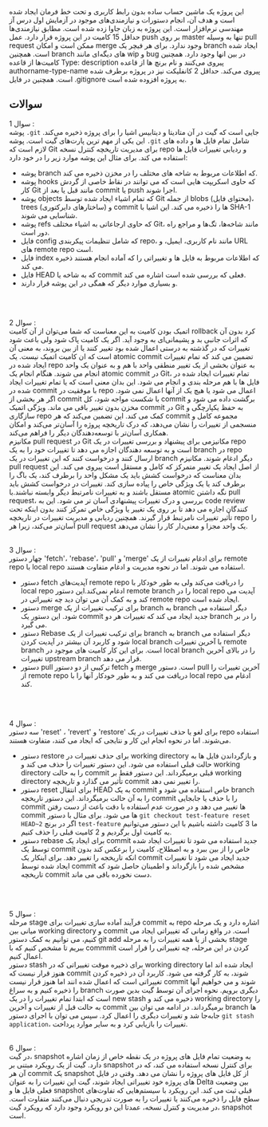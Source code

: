 

این پروژه یک ماشین حساب ساده بدون رابط کاربری و تحت خط فرمان ایجاد شده است و هدف آن، انجام دستورات و نیازمندی‌های موجود در آزمایش اول درس آز مهندسی نرم‌افزار است. این پروژه به زبان جاوا زده شده است.
مطابق نیازمندی‌ها حداقل 15 کامیت در این پروژه قرار دارد. عمل push بر روی master تنها به وسیله pull request ممکن است و امکان merge وجود ندارد. برای هر فیچر یک branch ایجاد شده است. همچنین branch های دیگه‌ای مانند wip و bug در بین انها وجود دارد. همچنین کامیت‌ها از قاعده Type: description پیروی می‌کنند و نام برنچ ها از قاعده authorname-type-name پیروی می‌کند. حداقل 2 کانفلیکت نیز در پروژه برطرف شده است. همچنین در فایل .gitignore به پروژه افزوده شده است.

## سوالات
سوال 1 : 
<br>
پوشه `.git` جایی است که گیت در آن متادیتا و دیتابیس اشیا را برای پروژه ذخیره می‌کند. این یکی از مهم ترین پارت‌های گیت است. پوشه `.git` شامل تمام فایل ها و داده های لازم است که Git برای مدیریت تاریخچه کنترل نسخه repo و ردیابی تغییرات فایل ها استفاده می کند. برای مثال این پوشه موارد زیر را در خود دارد:
- پوشه branch که اطلاعات مربوط به شاخه های مختلف را در مخزن ذخیره می کند.
- پوشه hooks که حاوی اسکریپت هایی است که می توانند در نقاط خاصی از گردش کار Git مانند قبل یا بعد از commit یا push اجرا شوند.
- پوشه objects که تمام اشیاء ایجاد شده توسط Git از جمله blobs (محتوای فایل)، trees (ساختارهای دایرکتوری) و commit ها را ذخیره می کند. این اشیا با SHA-1 شناسایی می شوند.
- پوشه refs که حاوی ارجاعاتی به اشیاء مختلف Git، مانند شاخه‌ها، تگ‌ها و مراجع راه دور است.
- فایل config که شامل تنظیمات پیکربندی repo، مانند نام کاربری، ایمیل، و URL های remote repo است.
- فایل index که اطلاعات مربوط به فایل ها و تغییراتی را که آماده انجام هستند ذخیره می کند.
- فایل HEAD که به شاخه یا commit فعلی که بررسی شده است اشاره می کند.
- و بسیاری موارد دیگر که همگی در این پوشه قرار دارند.
<br>
<br>

سوال 2 :
<br>
اتمیک بودن کامیت به این معناست که شما می‌توان از آن کامیت rollback کرد بدون آن که اثرات جانبی بد و پشیمانی‌ای به وجود آید. اگر یک کامیت پاک شود ولی باعث شود تغییرات که در گذشته به درستی اعمال شده بود تغییر کنند یا از بین بروند، به معنی آن است که ان کامیت اتمیک نیست. یک atomic commit تضمین می کند که تمام تغییرات ایجاد شده در repo به عنوان بخشی از یک تغییر منطقی واحد با هم و به عنوان یک واحد انجام می شوند. هنگام انجام یک atomic commit در Git، تمام تغییرات ایجاد شده در فایل ها با هم مرحله بندی و انجام می شود. این بدان معنی است که یا تمام تغییرات ایجاد شده در commit با موفقیت در repo اعمال می شود یا هیچ یک از آنها اعمال نمی شود. اگر هر بخشی از commit با شکست مواجه شود، کل commit برگشت داده می شود و مخزن بدون تغییر باقی می ماند. ویژگی اتمیک commit در Git به حفظ یکپارچگی و سازگاری repo کمک می کند. این تضمین می‌کند که هر commit مجموعه کامل و منسجمی از تغییرات را نشان می‌دهد، که درک تاریخچه پروژه را آسان‌تر می‌کند و امکان همکاری آسان‌تر با توسعه‌دهندگان دیگر را فراهم می‌کند.
<br>
مکانیزم pull request در Git مکانیزمی برای پیشنهاد و بررسی تغییرات در یک repo است و به توسعه دهندگان اجازه می دهد تا تغییرات خود را به یک branch در repo ارسال کنند و درخواست کنند که این تغییرات در یک branch دیگر ادغام شوند. مکانیزم pull request از اصل ایجاد یک تغییر متمرکز که کامل و مستقل است پیروی می کند. این بدان معناست که درخواست کشش باید یک مشکل واحد را برطرف کند، یک باگ را برطرف کند یا یک ویژگی خاص را پیاده سازی کند. تغییرات در درخواست کشش باید مستقل باشند و به تغییرات نامرتبط دیگر وابسته نباشند.با atomic نگه داشتن pull request، بررسی و درک تغییرات پیشنهادی آسان تر می شود. این به code review کنندگان اجازه می دهد تا بر روی یک تغییر یا ویژگی خاص تمرکز کنند بدون اینکه تحت تأثیر تغییرات نامرتبط قرار گیرند. همچنین ردیابی و مدیریت تغییرات در تاریخچه repo را آسان‌تر می‌کند، زیرا هر pull request یک واحد مجزا و معنی‌دار کار را نشان می‌دهد.
<br>
<br>

سوال 3 :
<br>
چهار دستور 'fetch'، 'rebase'، 'pull' و 'merge' برای ادغام تغییرات از یک remote repo با local repo استفاده می شوند. اما در نحوه مدیریت و ادغام متفاوت هستند.
- دستور fetch آپدیت‌های remote repo را دریافت می‌کند ولی به طور خودکار با local repo ادغام نمی‌کند.این دستور remote branch را در local repo آپدیت می کند و به کمک آن می توان دید چه تغییراتی در remote repo ایجاد شده است.
- دستور merge برای ترکیب تغییرات از یک branch به branch دیگر استفاده می شود. این دستور یک commit جدید ایجاد می کند که تغییرات هر دو branch را در بر می گیرد.
- دستور Rebase برای ترکیب تغییرات از یک branch به branch دیگر استفاده می شود و کاربرد آن بیشتر در آپدیت کردن local branch با آخرین تغییرات remote branch است. برای این کار کامیت های موجود در local branch را در بالای آخرین تغییرات upstream branch قرار می دهد.
- دستور pull ترکیبی از دو دستور fetch و merge است. دستور pull آخرین تغییرات را از remote repo دریافت می کند و به طور خودکار آنها را با local repo ادغام می کند. 
<br>
<br>

سوال 4 : 
<br>
سه دستور  'reset' ، 'revert' و 'restore' برای لغو یا حذف تغییرات در یک repo استفاده می‌شوند. اما در نحوه انجام این کار و نتایجی که ایجاد می کنند، متفاوت هستند.
- دستور restore برای حذف تغییرات در working directory و بازگرداندن فایل ها به حالت قبلی استفاده می شود. این دستور تغییرات را حذف می کند و working directory را به حالت commit قبلی برمیگرداند. این دستور فقط بر working directory تأثیر می گذارد و تاریخچه commit را تغییر نمی دهد.
- دستور reset برای انتقال HEAD به یک commit خاص استفاده می شود و branch را به آن حالت برمیگرداند. این دستور تاریخچه commit را با حذف یا جابجایی commit ها تغییر می دهد و در صورت عدم استفاده با دقت باعث از دست رفتن commit ها می شود. برای مثال با دستور `git checkout test-feature reset HEAD~2` اگر در برنچ `test-feature` ما 3 کامیت داشته باشیم با این دستور می‌توانیم به کامیت اول برگردیم و 2 کامیت قبلی را حذف کنیم.
- دستور rebase برای ایجاد یک commit جدید استفاده می شود تا تغییرات ایجاد شده توسط یک commit خاص را از بین ببرد و به اصطلاح، کامیت را برعکس کند بدون انکه تاریخجه را تغییر دهد. برای اینکار یک commit جدید ایجاد می شود تا تغییرات ایجاد شده توسط commit مشخص شده را بازگرداند و اطمینان حاصل شود که تاریخچه commit دست نخورده باقی می ماند.
<br>
<br>

سوال 5 : 
<br>
مرحله stage فرآیند آماده سازی تغییرات برای commit به repo اشاره دارد و یک مرحله میانی بین working directory و commit است. در واقع زمانی که تغییراتی ایجاد می کنیم، می توانیم به کمک دستور git add بخشی از یا همه تغییرات را به مرحله stage ببریم تا مشخص کنیم که با commmit کردن در این مرحله، چه تغییراتی را قرار است اعمال کنیم.
<br>
دستور stash برای ذخیره موقت تغییراتی که در working directory ایجاد شده اند اما هنوز قرار نیست که commit شوند، به کار گرفته می شود. کاربرد آن در ذخیره کردن تغییراتی است که اعمال شده انند اما هنوز قرار نیست commit شوند و می خواهیم آنها را ذخیره کنیم و به سراغ branch دیگری برویم. نحوه اجرای آن توسط گیت بدین صورت است که ابتدا تمام تغییرات را در یک new stash ذخیره می کند و working directory را به حالت قبل از تغییرات و آخرین commit برمیگرداند. در ادامه می توان بین branch ها جابه‌جا شد و تغییرات دیگری را اعمال کرد. سپس می توان با اجرای دستور `git stash application`، تغییرات را بازیابی کرد و به سایر موارد پرداخت.
<br>
<br>

سوال 6 : 
<br>
در گیت، snapshot به وضعیت تمام فایل های پروژه در یک نقطه خاص از زمان اشاره دارد. گیت از یک رویکرد مبتنی بر snapshot برای کنترل نسخه استفاده می کند، که در آن هر commit یک snapshot از کل فایل های پروژه را نشان می دهد. وقتی در فایل های پروژه خود تغییراتی ایجاد شوند، گیت این تغییرات را به عنوان Delta بین وضعیت فعلی فایل ها و snapshot قبلی ثبت می کند. این رویکرد با سیستم‌هایی که تفاوت‌های سطح فایل را ذخیره می‌کنند یا تغییرات را به صورت تدریجی دنبال می‌کنند متفاوت است. در مدیریت و کنترل نسخه، عمدتا این دو رویکرد وجود دارد که رویکرد گیت، snapshot است.

